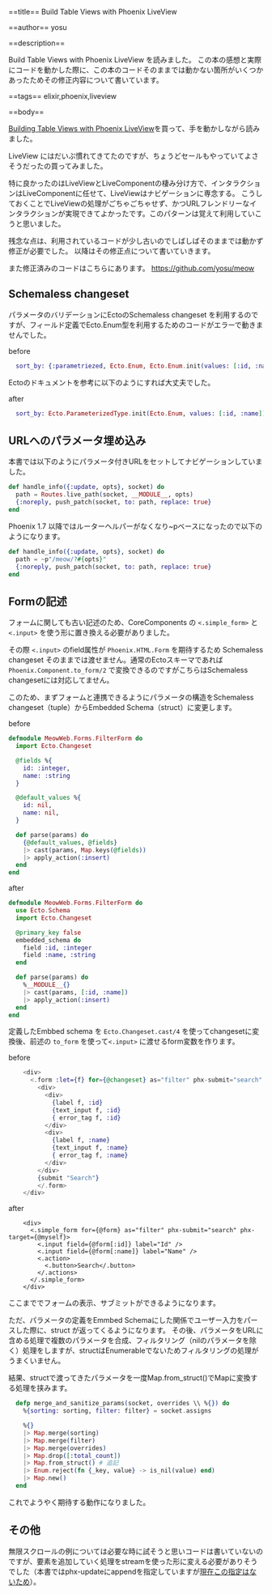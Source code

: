 ==title==
Build Table Views with Phoenix LiveView

==author==
yosu

==description==

Build Table Views with Phoenix LiveView を読みました。
この本の感想と実際にコードを動かした際に、この本のコードそのままでは動かない箇所がいくつかあったためその修正内容について書いています。

==tags==
elixir,phoenix,liveview

==body==

[Building Table Views with Phoenix LiveView](https://pragprog.com/titles/puphoe/building-table-views-with-phoenix-liveview/)を買って、手を動かしながら読みました。

LiveView にはだいぶ慣れてきてたのですが、ちょうどセールもやっていてよさそうだったの買ってみました。

特に良かったのはLiveViewとLiveComponentの棲み分け方で、インタラクションはLiveComponentに任せて、LiveViewはナビゲーションに専念する。
こうしておくことでLiveViewの処理がごちゃごちゃせず、かつURLフレンドリーなインタラクションが実現できてよかったです。このパターンは覚えて利用していこうと思いました。

残念な点は、利用されているコードが少し古いのでしばしばそのままでは動かず修正が必要でした。
以降はその修正点について書いていきます。

また修正済みのコードはこちらにあります。 https://github.com/yosu/meow

## Schemaless changeset

パラメータのバリデーションにEctoのSchemaless changeset を利用するのですが、フィールド定義でEcto.Enum型を利用するためのコードがエラーで動きませんでした。

before
```elixir
  sort_by: {:parametriezed, Ecto.Enum, Ecto.Enum.init(values: [:id, :name]
```

Ectoのドキュメントを参考に以下のようにすれば大丈夫でした。

after
```elixir
  sort_by: Ecto.ParameterizedType.init(Ecto.Enum, values: [:id, :name]),
```

## URLへのパラメータ埋め込み

本書では以下のようにパラメータ付きURLをセットしてナビゲーションしていました。

```elixir
def handle_info({:update, opts}, socket) do
  path = Routes.live_path(socket, __MODULE__, opts)
  {:noreply, push_patch(socket, to: path, replace: true}
end
```

Phoenix 1.7 以降ではルーターヘルパーがなくなり~pベースになったので以下のようになります。

```elixir
def handle_info({:update, opts}, socket) do
  path = ~p"/meow/?#{opts}"
  {:noreply, push_patch(socket, to: path, replace: true}
end
```


## Formの記述

フォームに関しても古い記述のため、CoreComponents の `<.simple_form>` と `<.input>` を使う形に置き換える必要がありました。

その際 `<.input>` のfield属性が `Phoenix.HTML.Form` を期待するため Schemaless changeset そのままでは渡せません。通常のEctoスキーマであれば `Phoenix.Component.to_form/2` で変換できるのですがこちらはSchemaless changesetには対応してません。

このため、まずフォームと連携できるようにパラメータの構造をSchemaless changeset（tuple）からEmbedded Schema（struct）に変更します。

before
```elixir
defmodule MeowWeb.Forms.FilterForm do
  import Ecto.Changeset

  @fields %{
    id: :integer,
    name: :string
  }

  @default_values %{
    id: nil,
    name: nil,
  }

  def parse(params) do
    {@default_values, @fields}
    |> cast(params, Map.keys(@fields))
    |> apply_action(:insert)
  end
end
```

after
```elixir
defmodule MeowWeb.Forms.FilterForm do
  use Ecto.Schema
  import Ecto.Changeset

  @primary_key false
  embedded_schema do
    field :id, :integer
    field :name, :string
  end

  def parse(params) do
    %__MODULE__{}
    |> cast(params, [:id, :name])
    |> apply_action(:insert)
  end
end
```

定義したEmbbed schema を `Ecto.Changeset.cast/4` を使ってchangesetに変換後、前述の `to_form` を使って`<.input>` に渡せるform変数を作ります。


before
```heex
    <div>
      <.form :let={f} for={@changeset} as="filter" phx-submit="search" phx-target={@myself}>
        <div>
          <div>
            {label f, :id}
            {text_input f, :id}
            { error_tag f, :id}
          </div>
          <div>
            {label f, :name}
            {text_input f, :name}
            { error_tag f, :name}
          </div>
        </div>
        {submit "Search"}
        </.form>
    </div>
```

after
```
    <div>
      <.simple_form for={@form} as="filter" phx-submit="search" phx-target={@myself}>
        <.input field={@form[:id]} label="Id" />
        <.input field={@form[:name]} label="Name" />
        <.action>
          <.button>Search</.button>
        </.actions>
      </.simple_form>
    </div>
```

ここまででフォームの表示、サブミットができるようになります。

ただ、パラメータの定義をEmmbed Schemaにした関係でユーザー入力をパースした際に、struct が返ってくるようになります。
その後、パラメータをURLに含める処理で複数のパラメータを合成、フィルタリング（nilのパラメータを除く）処理をしますが、structはEnumerableでないためフィルタリングの処理がうまくいません。

結果、structで渡ってきたパラメータを一度Map.from_struct()でMapに変換する処理を挟みます。

```elixir
  defp merge_and_sanitize_params(socket, overrides \\ %{}) do
    %{sorting: sorting, filter: filter} = socket.assigns

    %{}
    |> Map.merge(sorting)
    |> Map.merge(filter)
    |> Map.merge(overrides)
    |> Map.drop([:total_count])
    |> Map.from_struct() # 追記
    |> Enum.reject(fn {_key, value} -> is_nil(value) end)
    |> Map.new()
  end
```

これでようやく期待する動作になりました。

## その他

無限スクロールの例については必要な時に試そうと思いコードは書いていないのですが、要素を追加していく処理をstreamを使った形に変える必要がありそうでした（本書ではphx-updateにappendを指定していますが[現在この指定はないため](https://hexdocs.pm/phoenix_live_view/html-attrs.html#dom-element-lifecycle)）。
